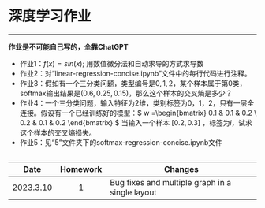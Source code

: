 # 深度学习作业
-----------------
__作业是不可能自己写的，全靠ChatGPT__
- 作业1：$f(x) = sin(x)$; 用数值微分法和自动求导的方式求导数
- 作业2：对“linear-regression-concise.ipynb”文件中的每行代码进行注释。
- 作业3：假如有一个三分类问题，类型编号是$0,1,2$，某个样本属于第0类，softmax输出结果是$(0.6, 0.25, 0.15)$，那么这个样本的交叉熵是多少？
- 作业4：一个三分类问题，输入特征为2维，类别标签为0，1，2，只有一层全连接。假设有一个已经训练好的模型：$ w =\begin{bmatrix} 0.1 & 0.1 & 0.2 \\ 0.2 & 0.1 & 0.2 \end{bmatrix} $ 当输入一个样本 $[0.2, 0.3]$ ，标签为$i$，试求这个样本的交叉熵损失。
- 作业5：见“5”文件夹下的softmax-regression-concise.ipynb文件
  
<style>
.center 
{
  width: auto;
  display: table;
  margin-left: auto;
  margin-right: auto;
}
</style>
<div class="center">

| Date | Homework | Changes |
| ---- | :--------: | ------- |
| 2023.3.10 | 1 | Bug fixes and multiple graph in a single layout |

</div>